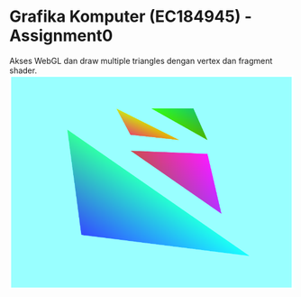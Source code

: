 # Grafika Komputer (EC184945) - Assignment0
Akses WebGL dan draw multiple triangles dengan vertex dan fragment shader.
![Render image](render.png?raw=true "Title")
